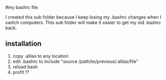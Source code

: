 #my bashrc file

I created this sub folder because I keep losing my .bashrc changes when I switch computers.
This sub folder will make it easier to get my old .bashrc back.


## installation
1. copy .allias to any location
2. edit .bashrc to include "source /path/to/previous/.allias/file"
3. reload bash
4. profit !?

